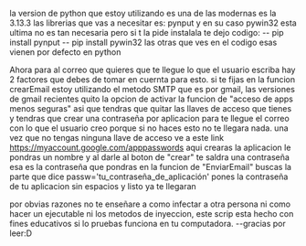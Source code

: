 la version de python que estoy utilizando es una de las modernas es  la 3.13.3
las librerias que vas a necesitar es: pynput y en su caso pywin32 esta ultima no es tan necesaria pero si t la pide instalala te dejo codigo:
-- pip install pynput 
-- pip install pywin32
las otras que ves en el codigo esas vienen por defecto en python

Ahora para al correo que quieres que te llegue lo que el usuario escriba hay 2 factores que debes de tomar en cuernta para esto.
si te fijas en la funcion crearEmail estoy utilizando el metodo SMTP que es por gmail, las versiones de gmail recientes quito la opcion de activar la funcion de "acceso de apps menos seguras"
asi que tendras que quitar las llaves de acceso que tienes y tendras que crear una contraseña por aplicacion para te llegue el correo con lo que el usuario creo porque si no haces esto no te llegara nada.
una vez que no tengas ninguna llave de acceso ve a este link https://myaccount.google.com/apppasswords aqui crearas la aplicacion le pondras un nombre y al darle al boton de "crear" te saldra una contraseña
esa es la contraseña que pondras en la funcion de "EnviarEmail" buscas la parte que dice passw='tu_contraseña_de_aplicación' pones la contraseña de tu aplicacion sin espacios y listo ya te llegaran

por obvias razones no te enseñare a como infectar a otra persona ni como hacer un ejecutable ni los metodos de inyeccion, este scrip esta hecho con fines educativos si lo pruebas funciona en tu computadora.
--gracias por leer:D

